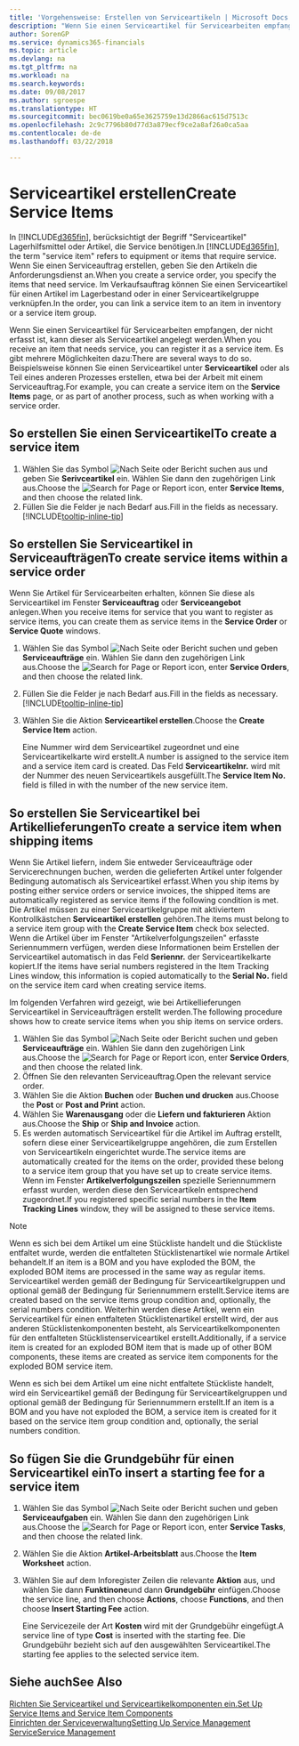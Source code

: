 ```yaml
---
title: 'Vorgehensweise: Erstellen von Serviceartikeln | Microsoft Docs'
description: "Wenn Sie einen Serviceartikel für Servicearbeiten empfangen, der nicht erfasst ist, kann dieser als Serviceartikel angelegt werden."
author: SorenGP
ms.service: dynamics365-financials
ms.topic: article
ms.devlang: na
ms.tgt_pltfrm: na
ms.workload: na
ms.search.keywords: 
ms.date: 09/08/2017
ms.author: sgroespe
ms.translationtype: HT
ms.sourcegitcommit: bec0619be0a65e3625759e13d2866ac615d7513c
ms.openlocfilehash: 2c9c7796b80d77d3a879ecf9ce2a8af26a0ca5aa
ms.contentlocale: de-de
ms.lasthandoff: 03/22/2018

---
```

# <a name="create-service-items"></a><span data-ttu-id="50c39-103">Serviceartikel erstellen</span><span class="sxs-lookup"><span data-stu-id="50c39-103">Create Service Items</span></span>
<span data-ttu-id="50c39-104">In [!INCLUDE[d365fin](includes/d365fin_md.md)], berücksichtigt der Begriff "Serviceartikel" Lagerhilfsmittel oder Artikel, die Service benötigen.</span><span class="sxs-lookup"><span data-stu-id="50c39-104">In [!INCLUDE[d365fin](includes/d365fin_md.md)], the term "service item" refers to equipment or items that require service.</span></span> <span data-ttu-id="50c39-105">Wenn Sie einen Serviceauftrag erstellen, geben Sie den Artikeln die Anforderungsdienst an.</span><span class="sxs-lookup"><span data-stu-id="50c39-105">When you create a service order, you specify the items that need service.</span></span> <span data-ttu-id="50c39-106">Im Verkaufsauftrag können Sie einen Serviceartikel für einen Artikel im Lagerbestand oder in einer Serviceartikelgruppe verknüpfen.</span><span class="sxs-lookup"><span data-stu-id="50c39-106">In the order, you can link a service item to an item in inventory or a service item group.</span></span>    

<span data-ttu-id="50c39-107">Wenn Sie einen Serviceartikel für Servicearbeiten empfangen, der nicht erfasst ist, kann dieser als Serviceartikel angelegt werden.</span><span class="sxs-lookup"><span data-stu-id="50c39-107">When you receive an item that needs service, you can register it as a service item.</span></span> <span data-ttu-id="50c39-108">Es gibt mehrere Möglichkeiten dazu:</span><span class="sxs-lookup"><span data-stu-id="50c39-108">There are several ways to do so.</span></span> <span data-ttu-id="50c39-109">Beispielsweise können Sie einen Serviceartikel unter **Serviceartikel** oder als Teil eines anderen Prozesses erstellen, etwa bei der Arbeit mit einem Serviceauftrag.</span><span class="sxs-lookup"><span data-stu-id="50c39-109">For example, you can create a service item on the **Service Items** page, or as part of another process, such as when working with a service order.</span></span>   

## <a name="to-create-a-service-item"></a><span data-ttu-id="50c39-110">So erstellen Sie einen Serviceartikel</span><span class="sxs-lookup"><span data-stu-id="50c39-110">To create a service item</span></span>  
1. <span data-ttu-id="50c39-111">Wählen Sie das Symbol ![Nach Seite oder Bericht suchen](media/ui-search/search_small.png "Nach Seite oder Bericht suchen") aus und geben Sie **Serivceartikel** ein. Wählen Sie dann den zugehörigen Link aus.</span><span class="sxs-lookup"><span data-stu-id="50c39-111">Choose the ![Search for Page or Report](media/ui-search/search_small.png "Search for Page or Report icon") icon, enter **Service Items**, and then choose the related link.</span></span>
2. <span data-ttu-id="50c39-112">Füllen Sie die Felder je nach Bedarf aus.</span><span class="sxs-lookup"><span data-stu-id="50c39-112">Fill in the fields as necessary.</span></span> [!INCLUDE[tooltip-inline-tip](includes/tooltip-inline-tip_md.md)]  

## <a name="to-create-service-items-within-a-service-order"></a><span data-ttu-id="50c39-113">So erstellen Sie Serviceartikel in Serviceaufträgen</span><span class="sxs-lookup"><span data-stu-id="50c39-113">To create service items within a service order</span></span>  
<span data-ttu-id="50c39-114">Wenn Sie Artikel für Servicearbeiten erhalten, können Sie diese als Serviceartikel im Fenster **Serviceauftrag** oder **Serviceangebot** anlegen.</span><span class="sxs-lookup"><span data-stu-id="50c39-114">When you receive items for service that you want to register as service items, you can create them as service items in the **Service Order** or **Service Quote** windows.</span></span>  

1. <span data-ttu-id="50c39-115">Wählen Sie das Symbol ![Nach Seite oder Bericht suchen](media/ui-search/search_small.png "Nach Seite oder Bericht suchen") und geben **Serviceaufträge** ein. Wählen Sie dann den zugehörigen Link aus.</span><span class="sxs-lookup"><span data-stu-id="50c39-115">Choose the ![Search for Page or Report](media/ui-search/search_small.png "Search for Page or Report icon") icon, enter **Service Orders**, and then choose the related link.</span></span>  
2. <span data-ttu-id="50c39-116">Füllen Sie die Felder je nach Bedarf aus.</span><span class="sxs-lookup"><span data-stu-id="50c39-116">Fill in the fields as necessary.</span></span> [!INCLUDE[tooltip-inline-tip](includes/tooltip-inline-tip_md.md)]  
3. <span data-ttu-id="50c39-117">Wählen Sie die Aktion **Serviceartikel erstellen**.</span><span class="sxs-lookup"><span data-stu-id="50c39-117">Choose the **Create Service Item** action.</span></span>  

    <span data-ttu-id="50c39-118">Eine Nummer wird dem Serviceartikel zugeordnet und eine Serviceartikelkarte wird erstellt.</span><span class="sxs-lookup"><span data-stu-id="50c39-118">A number is assigned to the service item and a service item card is created.</span></span> <span data-ttu-id="50c39-119">Das Feld **Serviceartikelnr.** wird mit der Nummer des neuen Serviceartikels ausgefüllt.</span><span class="sxs-lookup"><span data-stu-id="50c39-119">The **Service Item No.** field is filled in with the number of the new service item.</span></span>

## <a name="to-create-a-service-item-when-shipping-items"></a><span data-ttu-id="50c39-120">So erstellen Sie Serviceartikel bei Artikellieferungen</span><span class="sxs-lookup"><span data-stu-id="50c39-120">To create a service item when shipping items</span></span>  
<span data-ttu-id="50c39-121">Wenn Sie Artikel liefern, indem Sie entweder Serviceaufträge oder Servicerechnungen buchen, werden die gelieferten Artikel unter folgender Bedingung automatisch als Serviceartikel erfasst.</span><span class="sxs-lookup"><span data-stu-id="50c39-121">When you ship items by posting either service orders or service invoices, the shipped items are automatically registered as service items if the following condition is met.</span></span> <span data-ttu-id="50c39-122">Die Artikel müssen zu einer Serviceartikelgruppe mit aktiviertem Kontrollkästchen **Serviceartikel erstellen** gehören.</span><span class="sxs-lookup"><span data-stu-id="50c39-122">The items must belong to a service item group with the **Create Service Item** check box selected.</span></span> <span data-ttu-id="50c39-123">Wenn die Artikel über im Fenster "Artikelverfolgungszeilen" erfasste Seriennummern verfügen, werden diese Informationen beim Erstellen der Serviceartikel automatisch in das Feld **Seriennr.** der Serviceartikelkarte kopiert.</span><span class="sxs-lookup"><span data-stu-id="50c39-123">If the items have serial numbers registered in the Item Tracking Lines window, this information is copied automatically to the **Serial No.** field on the service item card when creating service items.</span></span>  

<span data-ttu-id="50c39-124">Im folgenden Verfahren wird gezeigt, wie bei Artikellieferungen Serviceartikel in Serviceaufträgen erstellt werden.</span><span class="sxs-lookup"><span data-stu-id="50c39-124">The following procedure shows how to create service items when you ship items on service orders.</span></span>  

1. <span data-ttu-id="50c39-125">Wählen Sie das Symbol ![Nach Seite oder Bericht suchen](media/ui-search/search_small.png "Nach Seite oder Bericht suchen") und geben **Serviceaufträge** ein. Wählen Sie dann den zugehörigen Link aus.</span><span class="sxs-lookup"><span data-stu-id="50c39-125">Choose the ![Search for Page or Report](media/ui-search/search_small.png "Search for Page or Report icon") icon, enter **Service Orders**, and then choose the related link.</span></span>  
2. <span data-ttu-id="50c39-126">Öffnen Sie den relevanten Serviceauftrag.</span><span class="sxs-lookup"><span data-stu-id="50c39-126">Open the relevant service order.</span></span>  
3. <span data-ttu-id="50c39-127">Wählen Sie die Aktion **Buchen** oder **Buchen und drucken** aus.</span><span class="sxs-lookup"><span data-stu-id="50c39-127">Choose the **Post** or **Post and Print** action.</span></span>  
4. <span data-ttu-id="50c39-128">Wählen Sie **Warenausgang** oder die **Liefern und fakturieren** Aktion aus.</span><span class="sxs-lookup"><span data-stu-id="50c39-128">Choose the **Ship** or **Ship and Invoice** action.</span></span>  
5. <span data-ttu-id="50c39-129">Es werden automatisch Serviceartikel für die Artikel im Auftrag erstellt, sofern diese einer Serviceartikelgruppe angehören, die zum Erstellen von Serviceartikeln eingerichtet wurde.</span><span class="sxs-lookup"><span data-stu-id="50c39-129">The service items are automatically created for the items on the order, provided these belong to a service item group that you have set up to create service items.</span></span> <span data-ttu-id="50c39-130">Wenn im Fenster **Artikelverfolgungszeilen** spezielle Seriennummern erfasst wurden, werden diese den Serviceartikeln entsprechend zugeordnet.</span><span class="sxs-lookup"><span data-stu-id="50c39-130">If you registered specific serial numbers in the **Item Tracking Lines** window, they will be assigned to these service items.</span></span>  

> [!NOTE]  
>  <span data-ttu-id="50c39-131">Wenn es sich bei dem Artikel um eine Stückliste handelt und die Stückliste entfaltet wurde, werden die entfalteten Stücklistenartikel wie normale Artikel behandelt.</span><span class="sxs-lookup"><span data-stu-id="50c39-131">If an item is a BOM and you have exploded the BOM, the exploded BOM items are processed in the same way as regular items.</span></span> <span data-ttu-id="50c39-132">Serviceartikel werden gemäß der Bedingung für Serviceartikelgruppen und optional gemäß der Bedingung für Seriennummern erstellt.</span><span class="sxs-lookup"><span data-stu-id="50c39-132">Service items are created based on the service items group condition and, optionally, the serial numbers condition.</span></span> <span data-ttu-id="50c39-133">Weiterhin werden diese Artikel, wenn ein Serviceartikel für einen entfalteten Stücklistenartikel erstellt wird, der aus anderen Stücklistenkomponenten besteht, als Serviceartikelkomponenten für den entfalteten Stücklistenserviceartikel erstellt.</span><span class="sxs-lookup"><span data-stu-id="50c39-133">Additionally, if a service item is created for an exploded BOM item that is made up of other BOM components, these items are created as service item components for the exploded BOM service item.</span></span>  
>   
>  <span data-ttu-id="50c39-134">Wenn es sich bei dem Artikel um eine nicht entfaltete Stückliste handelt, wird ein Serviceartikel gemäß der Bedingung für Serviceartikelgruppen und optional gemäß der Bedingung für Seriennummern erstellt.</span><span class="sxs-lookup"><span data-stu-id="50c39-134">If an item is a BOM and you have not exploded the BOM, a service item is created for it based on the service item group condition and, optionally, the serial numbers condition.</span></span>  

## <a name="to-insert-a-starting-fee-for-a-service-item"></a><span data-ttu-id="50c39-135">So fügen Sie die Grundgebühr für einen Serviceartikel ein</span><span class="sxs-lookup"><span data-stu-id="50c39-135">To insert a starting fee for a service item</span></span>
1. <span data-ttu-id="50c39-136">Wählen Sie das Symbol ![Nach Seite oder Bericht suchen](media/ui-search/search_small.png "Nach Seite oder Bericht suchen") und geben **Serviceaufgaben** ein. Wählen Sie dann den zugehörigen Link aus.</span><span class="sxs-lookup"><span data-stu-id="50c39-136">Choose the ![Search for Page or Report](media/ui-search/search_small.png "Search for Page or Report icon") icon, enter **Service Tasks**, and then choose the related link.</span></span>
2. <span data-ttu-id="50c39-137">Wählen Sie die Aktion **Artikel-Arbeitsblatt** aus.</span><span class="sxs-lookup"><span data-stu-id="50c39-137">Choose the **Item Worksheet** action.</span></span>
3. <span data-ttu-id="50c39-138">Wählen Sie auf dem Inforegister Zeilen die relevante **Aktion** aus, und wählen Sie dann **Funktinone**und dann **Grundgebühr** einfügen.</span><span class="sxs-lookup"><span data-stu-id="50c39-138">Choose the service line, and then choose **Actions**, choose **Functions**, and then choose **Insert Starting Fee** action.</span></span>  

    <span data-ttu-id="50c39-139">Eine Servicezeile der Art **Kosten** wird mit der Grundgebühr eingefügt.</span><span class="sxs-lookup"><span data-stu-id="50c39-139">A service line of type **Cost** is inserted with the starting fee.</span></span> <span data-ttu-id="50c39-140">Die Grundgebühr bezieht sich auf den ausgewählten Serviceartikel.</span><span class="sxs-lookup"><span data-stu-id="50c39-140">The starting fee applies to the selected service item.</span></span>

## <a name="see-also"></a><span data-ttu-id="50c39-141">Siehe auch</span><span class="sxs-lookup"><span data-stu-id="50c39-141">See Also</span></span>  
[<span data-ttu-id="50c39-142">Richten Sie Serviceartikel und Serviceartikelkomponenten ein.</span><span class="sxs-lookup"><span data-stu-id="50c39-142">Set Up Service Items and Service Item Components</span></span>](service-how-setup-service-items.md)  
[<span data-ttu-id="50c39-143">Einrichten der Serviceverwaltung</span><span class="sxs-lookup"><span data-stu-id="50c39-143">Setting Up Service Management</span></span>](service-setup-service.md)  
[<span data-ttu-id="50c39-144">Service</span><span class="sxs-lookup"><span data-stu-id="50c39-144">Service Management</span></span>](service-service.md)  

